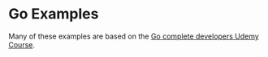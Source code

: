 # Go Examples

Many of these examples are based on the [Go complete developers Udemy Course](https://www.udemy.com/course/go-the-complete-developers-guide).
